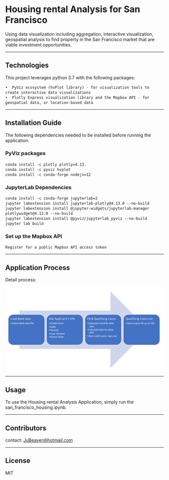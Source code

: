 # Housing rental Analysis for San Francisco

Using data visualization including aggregation, interactive visualization, geospatial analysis to find property in the San Francisco market that are viable investment opportunities. 

---

## Technologies

This project leverages python 3.7 with the following packages:

    •  PyViz ecosystem (hvPlot library) - for visualization tools to create interactive data visualizations
    •  Plotly Express visualization library and the Mapbox API - for geospatial data, or location-based data

---

## Installation Guide

The following dependencies needed to be installed before running the application.
    
   ### PyViz packages
    conda install -c plotly plotly=4.13.
    conda install -c pyviz hvplot
    conda install -c conda-forge nodejs=12

   ### JupyterLab Dependencies
    conda install -c conda-forge jupyterlab=2
    jupyter labextension install jupyterlab-plotly@4.13.0 --no-build
    jupyter labextension install @jupyter-widgets/jupyterlab-manager plotlywidget@4.13.0 --no-build
    jupyter labextension install @pyviz/jupyterlab_pyviz --no-build
    jupyter lab build

  ### Set up the Mapbox API
    Register for a public Mapbox API access token 

---

## Application Process

Detail process:

![markdown_image](https://github.com/JuneB2021/Module-2-Challenge/blob/main/markdown_image/Process.png)

---

## Usage

To use the Housing rental Analysis Application, simply run the san_francisco_housing.ipynb. 

---

## Contributors

contact: JuBeaver@hotmail.com

---

## License

MIT
